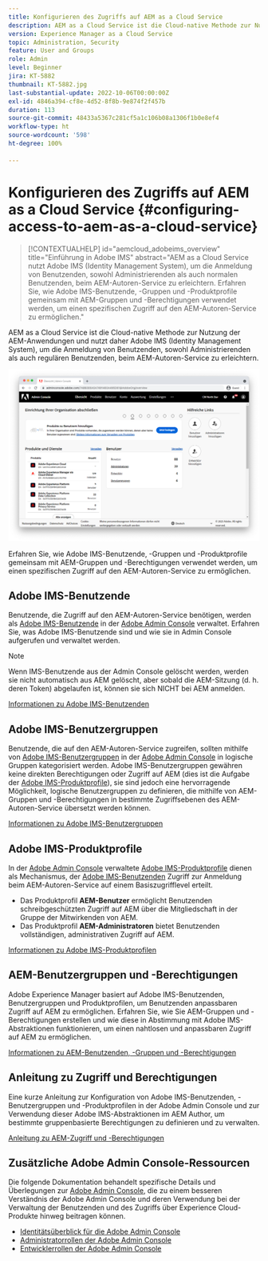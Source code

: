 ```yaml
---
title: Konfigurieren des Zugriffs auf AEM as a Cloud Service
description: AEM as a Cloud Service ist die Cloud-native Methode zur Nutzung der AEM-Anwendungen und nutzt daher Adobe IMS (Identity Management System), um die Anmeldung von Benutzenden, sowohl Administrierenden als auch regulären Benutzenden, beim AEM-Autoren-Service zu erleichtern. Erfahren Sie, wie Adobe IMS-Benutzende, Benutzergruppen und Produktprofile gemeinsam mit AEM-Gruppen und -Berechtigungen verwendet werden, um bestimmten Zugriff auf die AEM-Autoreninstanz zu gewähren.
version: Experience Manager as a Cloud Service
topic: Administration, Security
feature: User and Groups
role: Admin
level: Beginner
jira: KT-5882
thumbnail: KT-5882.jpg
last-substantial-update: 2022-10-06T00:00:00Z
exl-id: 4846a394-cf8e-4d52-8f8b-9e874f2f457b
duration: 113
source-git-commit: 48433a5367c281cf5a1c106b08a1306f1b0e8ef4
workflow-type: ht
source-wordcount: '598'
ht-degree: 100%

---
```


# Konfigurieren des Zugriffs auf AEM as a Cloud Service {#configuring-access-to-aem-as-a-cloud-service}

>[!CONTEXTUALHELP]
>id="aemcloud_adobeims_overview"
>title="Einführung in Adobe IMS"
>abstract="AEM as a Cloud Service nutzt Adobe IMS (Identity Management System), um die Anmeldung von Benutzenden, sowohl Administrierenden als auch normalen Benutzenden, beim AEM-Autoren-Service zu erleichtern. Erfahren Sie, wie Adobe IMS-Benutzende, -Gruppen und -Produktprofile gemeinsam mit AEM-Gruppen und -Berechtigungen verwendet werden, um einen spezifischen Zugriff auf den AEM-Autoren-Service zu ermöglichen."

AEM as a Cloud Service ist die Cloud-native Methode zur Nutzung der AEM-Anwendungen und nutzt daher Adobe IMS (Identity Management System), um die Anmeldung von Benutzenden, sowohl Administrierenden als auch regulären Benutzenden, beim AEM-Autoren-Service zu erleichtern.

![Adobe Admin Console](./assets/hero.png)

Erfahren Sie, wie Adobe IMS-Benutzende, -Gruppen und -Produktprofile gemeinsam mit AEM-Gruppen und -Berechtigungen verwendet werden, um einen spezifischen Zugriff auf den AEM-Autoren-Service zu ermöglichen.

## Adobe IMS-Benutzende

Benutzende, die Zugriff auf den AEM-Autoren-Service benötigen, werden als [Adobe IMS-Benutzende](https://helpx.adobe.com/de/enterprise/using/set-up-identity.html) in der [Adobe Admin Console](https://adminconsole.adobe.com) verwaltet. Erfahren Sie, was Adobe IMS-Benutzende sind und wie sie in Admin Console aufgerufen und verwaltet werden.

>[!NOTE]
>
>Wenn IMS-Benutzende aus der Admin Console gelöscht werden, werden sie nicht automatisch aus AEM gelöscht, aber sobald die AEM-Sitzung (d. h. deren Token) abgelaufen ist, können sie sich NICHT bei AEM anmelden.


[Informationen zu Adobe IMS-Benutzenden](./adobe-ims-users.md)

## Adobe IMS-Benutzergruppen

Benutzende, die auf den AEM-Autoren-Service zugreifen, sollten mithilfe von [Adobe IMS-Benutzergruppen](https://helpx.adobe.com/de/enterprise/using/user-groups.html) in der [Adobe Admin Console](https://adminconsole.adobe.com) in logische Gruppen kategorisiert werden. Adobe IMS-Benutzergruppen gewähren keine direkten Berechtigungen oder Zugriff auf AEM (dies ist die Aufgabe der [Adobe IMS-Produktprofile](#adobe-ims-product-profiles)), sie sind jedoch eine hervorragende Möglichkeit, logische Benutzergruppen zu definieren, die mithilfe von AEM-Gruppen und -Berechtigungen in bestimmte Zugriffsebenen des AEM-Autoren-Service übersetzt werden können.

[Informationen zu Adobe IMS-Benutzergruppen](./adobe-ims-user-groups.md)

## Adobe IMS-Produktprofile

In der [Adobe Admin Console](https://adminconsole.adobe.com) verwaltete [Adobe IMS-Produktprofile](https://helpx.adobe.com/de/enterprise/using/manage-permissions-and-roles.html) dienen als Mechanismus, der [Adobe IMS-Benutzenden](#adobe-ims-users) Zugriff zur Anmeldung beim AEM-Autoren-Service auf einem Basiszugrifflevel erteilt.

+ Das Produktprofil __AEM-Benutzer__ ermöglicht Benutzenden schreibgeschützten Zugriff auf AEM über die Mitgliedschaft in der Gruppe der Mitwirkenden von AEM.
+ Das Produktprofil __AEM-Administratoren__ bietet Benutzenden vollständigen, administrativen Zugriff auf AEM.

[Informationen zu Adobe IMS-Produktprofilen](./adobe-ims-product-profiles.md)

## AEM-Benutzergruppen und -Berechtigungen

Adobe Experience Manager basiert auf Adobe IMS-Benutzenden, Benutzergruppen und Produktprofilen, um Benutzenden anpassbaren Zugriff auf AEM zu ermöglichen. Erfahren Sie, wie Sie AEM-Gruppen und -Berechtigungen erstellen und wie diese in Abstimmung mit Adobe IMS-Abstraktionen funktionieren, um einen nahtlosen und anpassbaren Zugriff auf AEM zu ermöglichen.

[Informationen zu AEM-Benutzenden, -Gruppen und -Berechtigungen](./aem-users-groups-and-permissions.md)

## Anleitung zu Zugriff und Berechtigungen

Eine kurze Anleitung zur Konfiguration von Adobe IMS-Benutzenden, -Benutzergruppen und -Produktprofilen in der Adobe Admin Console und zur Verwendung dieser Adobe IMS-Abstraktionen im AEM Author, um bestimmte gruppenbasierte Berechtigungen zu definieren und zu verwalten.

[Anleitung zu AEM-Zugriff und -Berechtigungen](./walk-through.md)

## Zusätzliche Adobe Admin Console-Ressourcen

Die folgende Dokumentation behandelt spezifische Details und Überlegungen zur [Adobe Admin Console](https://adminconsole.adobe.com), die zu einem besseren Verständnis der Adobe Admin Console und deren Verwendung bei der Verwaltung der Benutzenden und des Zugriffs über Experience Cloud-Produkte hinweg beitragen können.

+ [Identitätsüberblick für die Adobe Admin Console](https://helpx.adobe.com/de/enterprise/using/identity.html)
+ [Administratorrollen der Adobe Admin Console](https://helpx.adobe.com/de/enterprise/using/admin-roles.html)
+ [Entwicklerrollen der Adobe Admin Console](https://helpx.adobe.com/de/enterprise/using/manage-developers.html)

